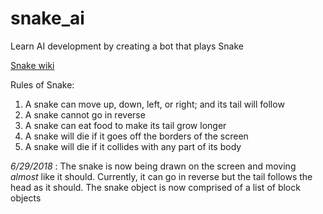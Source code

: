 # snake_ai
Learn AI development by creating a bot that plays Snake

[Snake wiki](http://gaming.wikia.com/wiki/Snake_(video_game))

Rules of Snake:
1. A snake can move up, down, left, or right; and its tail will follow
2. A snake cannot go in reverse
3. A snake can eat food to make its tail grow longer
4. A snake will die if it goes off the borders of the screen
5. A snake will die if it collides with any part of its body


*6/29/2018* : The snake is now being drawn on the screen and moving *almost* like it should. Currently, it can go in reverse but the tail follows the head as it should. The snake object is now comprised of a list of block objects
